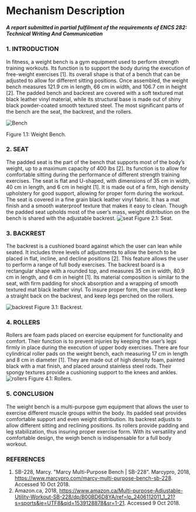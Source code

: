 # Mechanism Description
##### _A report submitted in partial fulfilment of the requirements of ENCS 282: Technical Writing And Communication_

### 1. INTRODUCTION
In fitness, a weight bench is a gym equipment used to perform strength training workouts. Its function is to support the body during the execution of free-weight exercises [1]. Its overall shape is that of a bench that can be adjusted to allow for different sitting positions. Once assembled, the weight bench measures 121.9 cm in length, 66 cm in width, and 106.7 cm in height [2]. The padded bench and backrest are covered with a soft textured mat black leather vinyl material, while its structural base is made out of shiny black powder-coated smooth textured steel. The most significant parts of the bench are the seat, the backrest, and the rollers.

![Bench](https://cdn11.bigcommerce.com/s-r2fl439k1s/images/stencil/500x659/products/344/1101/Marcy-Multi-Purpose-Bench-SB-228__84415.1663113252.jpg?c=2)

Figure 1.1: Weight Bench.

### 2. SEAT
The padded seat is the part of the bench that supports most of the body’s weight, up to a maximum capacity of 400 lbs [2]. Its function is to allow for comfortable sitting during the performance of different strength training exercises. The seat is flat and U-shaped, with dimensions of 35 cm in width, 40 cm in length, and 6 cm in height [1]. It is made out of a firm, high density upholstery for good support, allowing for proper form during the workout. The seat is covered in a fine grain black leather vinyl fabric. It has a mat finish and a smooth waterproof texture that makes it easy to clean. Though the padded seat upholds most of the user’s mass, weight distribution on the bench is shared with the adjustable backrest.
![seat](https://cdn11.bigcommerce.com/s-r2fl439k1s/images/stencil/1280x1280/products/344/2487/The_Marcy_Multi-Purpose_Bench_SB-228_-_Flat_Fold_Design_for_easy_storage__68024.1663113252.jpg?c=2)
Figure 2.1: Seat.

### 3. BACKREST
The backrest is a cushioned board against which the user can lean while seated. It includes three levels of adjustments to allow the bench to be placed in flat, incline, and decline positions [2]. This feature allows the user to perform a range of full body exercises. The backrest board is a rectangular shape with a rounded top, and measures 35 cm in width, 80.9 cm in length, and 6 cm in height [1]. Its material composition is similar to the seat, with firm padding for shock absorption and a wrapping of smooth textured mat black leather vinyl. To insure proper form, the user must keep a straight back on the backrest, and keep legs perched on the rollers.

![backrest](https://cdn11.bigcommerce.com/s-r2fl439k1s/images/stencil/1280x1280/products/344/2485/The_Marcy_Multi-Purpose_Bench_SB-228_-_Versatile_adjustable_back_rest_positions__42481.1663113252.jpg?c=2)
Figure 3.1: Backrest.

### 4. ROLLERS
Rollers are foam pads placed on exercise equipment for functionality and comfort. Their function is to prevent injuries by keeping the user’s legs firmly in place during the execution of upper body exercises. There are four cylindrical roller pads on the weight bench, each measuring 17 cm in length and 8 cm in diameter [1]. They are made out of high density foam, painted black with a mat finish, and placed around stainless steel rods. Their spongy textures provide a cushioning support to the knees and ankles.
![rollers](https://cdn11.bigcommerce.com/s-r2fl439k1s/images/stencil/1280x1280/products/344/2484/The_Marcy_Multi-Purpose_Bench_SB-228_-_Rollers__92133.1663113252.jpg?c=2)
Figure 4.1: Rollers.

### 5. CONCLUSION
The weight bench is a multi-purpose gym equipment that allows the user to exercise different muscle groups within the body. Its padded seat provides comfortable support and even weight distribution. Its backrest adjusts to allow different sitting and reclining positions. Its rollers provide padding and leg stabilization, thus insuring proper exercise form. With its versatility and comfortable design, the weigh bench is indispensable for a full body workout.

### REFERENCES
1. SB-228, Marcy. "Marcy Multi-Purpose Bench | SB-228". Marcypro, 2018, https://www.marcypro.com/marcy-multi-purpose-bench-sb-228. Accessed 10 Oct 2018. 
2. Amazon.ca, 2018, https://www.amazon.ca/Multi-purpose-Adjustable-Utility-Workout-SB-228/dp/B00BD6D8YA/ref=lp_2406112011_1_21?s=sports&ie=UTF8&qid=1539128878&sr=1-21. Accessed 9 Oct 2018.
